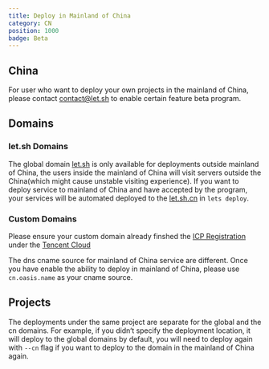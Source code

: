 ```yaml
---
title: Deploy in Mainland of China
category: CN
position: 1000
badge: Beta
---
```


## China

For user who want to deploy your own projects in the mainland of China, please contact <contact@let.sh> to enable certain feature beta program.

## Domains

### let.sh Domains

The global domain [let.sh](let.sh) is only available for deployments outside mainland of China, the users inside the mainland of China will visit servers outside the China(which might cause unstable visiting experience). If you want to deploy service to mainland of China and have accepted by the program, your services will be automated deployed to the [let.sh.cn](let.sh.cn) in `lets deploy`.

### Custom Domains

<alert type="warning">

Please ensure your custom domain already finshed the [ICP Registration](https://en.wikipedia.org/wiki/ICP_license) under the [Tencent Cloud](https://intl.cloud.tencent.com)

</alert>

The dns cname source for mainland of China service are different. Once you have enable the ability to deploy in mainland of China, please use `cn.oasis.name` as your cname source.

## Projects

The deployments under the same project are separate for the global and the cn domains. For example, if you didn‘t specify the deployment location, it will deploy to the global domains by default, you will need to deploy again with `--cn` flag if you want to deploy to the domain in the mainland of China again.
